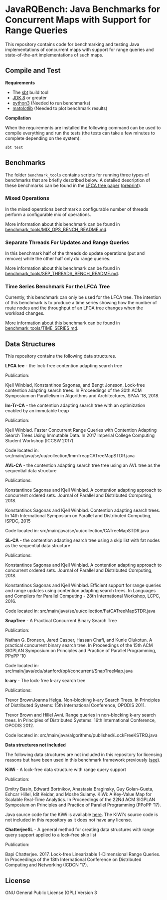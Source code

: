 JavaRQBench: Java Benchmarks for Concurrent Maps with Support for Range Queries
===============================================================================

This repository contains code for benchmarking and testing Java
implementations of concurrent maps with support for range queries and
state-of-the-art implementations of such maps.

Compile and Test
----------------

**Requirements**

* The [sbt](http://www.scala-sbt.org/) build tool
* [JDK 8](http://www.oracle.com/technetwork/java/javase/downloads/jdk8-downloads-2133151.html) or greater
* [python3](https://www.python.org/) (Needed to run benchmarks)
* [matplotlib](https://matplotlib.org/) (Needed to plot benchmark results)

**Compilation**

When the requirements are installed the following command can be used
to compile everything and run the tests (the tests can take a few
minutes to complete depending on the system):

`sbt test`


Benchmarks
----------

The folder `benchmark_tools` contains scripts for running three types
of benchmarks that are briefly described below. A detailed description
of these benchmarks can be found in the [LFCA tree paper][1]
([preprint][2]).

### Mixed Operations

In the mixed operations benchmark a configurable number of threads
perform a configurable mix of operations.

More information about this benchmark can be found in
[benchmark_tools/MIX_OPS_BENCH_README.md][3].

### Separate Threads For Updates and Range Queries

In this benchmark half of the threads do update operations
(put and remove) while the other half only do range queries.

More information about this benchmark can be found in   
[benchmark_tools/SEP_THREADS_BENCH_README.md][4].

### Time Series Benchmark For the LFCA Tree

Currently, this benchmark can only be used for the LFCA tree. The
intention of this benchmark is to produce a time series showing how
the number of route nodes and the throughput of an LFCA tree changes
when the workload changes.

More information about this benchmark can be found in   
[benchmark_tools/TIME_SERIES.md][5].

Data Structures
---------------
This repository contains the following data structures.


**LFCA tee** - the lock-free contention adapting search tree

Publication:

Kjell Winblad, Konstantinos Sagonas, and Bengt Jonsson. Lock-free
contention adapting search trees. In Proceedings of the 30th ACM
Symposium on Parallelism in Algorithms and Architectures, SPAA ’18,
2018.

**Im-Tr-CA** - the contention adapting search tree with an optimization enabled by an immutable treap

Publication:

Kjell Winblad. Faster Concurrent Range Queries with Contention
Adapting Search Trees Using Immutable Data. In 2017 Imperial College
Computing Student Workshop (ICCSW 2017)

Code located in: src/main/java/se/uu/collection/ImmTreapCATreeMapSTDR.java

**AVL-CA** - the contention adapting search tree tree using an AVL tree as the sequential data structure

Publications:

Konstantinos Sagonas and Kjell Winblad. A contention adapting approach
to concurrent ordered sets. Journal of Parallel and Distributed
Computing, 2018.

Konstantinos Sagonas and Kjell Winblad. Contention adapting search
trees. In 14th International Symposium on Parallel and Distributed
Computing, ISPDC, 2015

Code located in: src/main/java/se/uu/collection/CATreeMapSTDR.java

**SL-CA** - the contention adapting search tree using a skip list with fat nodes as the sequential data structure

Publications:

Konstantinos Sagonas and Kjell Winblad. A contention adapting approach
to concurrent ordered sets. Journal of Parallel and Distributed
Computing, 2018.

Konstantinos Sagonas and Kjell Winblad. Efficient support for range
queries and range updates using contention adapting search trees. In
Languages and Compilers for Parallel Computing - 28th International
Workshop, LCPC, 2016.

Code located in: src/main/java/se/uu/collection/FatCATreeMapSTDR.java

**SnapTree** - A Practical Concurrent Binary Search Tree

Publication:

Nathan G. Bronson, Jared Casper, Hassan Chafi, and Kunle Olukotun. A
practical concurrent binary search tree. In Proceedings of the 15th ACM
SIGPLAN Symposium on Principles and Practice of Parallel Programming,
PPoPP ’10

Code located in: src/main/java/edu/stanford/ppl/concurrent/SnapTreeMap.java

**k-ary** - The lock-free k-ary search tree

Publications:

Trevor BrownJoanna Helga. Non-blocking k-ary Search Trees. In
Principles of Distributed Systems: 15th International Conference,
OPODIS 2011.

Trevor Brown and Hillel Avni. Range queries in non-blocking k-ary
search trees. In Principles of Distributed Systems: 16th International
Conference, OPODIS 2012.

Code located in: src/main/java/algorithms/published/LockFreeKSTRQ.java

**Data structures not included**

The following data structures are not included in this repository for
licensing reasons but have been used in this benchmark framework
previously ([see][1]).

**KiWi** - A lock-free data structure with range query support

Publication:

Dmitry Basin, Edward Bortnikov, Anastasia Braginsky, Guy Golan-Gueta,
Eshcar Hillel, Idit Keidar, and Moshe Sulamy. KiWi: A Key-Value
Map for Scalable Real-Time Analytics. In Proceedings of the 22Nd ACM
SIGPLAN Symposium on Principles and Practice of Parallel Programming
(PPoPP ’17).

Java source code for the KiWi is available
[here](https://github.com/Eshcar/KiWi). The KiWi's source code is not
included in this repository as it does not have any license.

**ChatterjeeSL** - A general method for creating data structures with
  range query support applied to a lock-free skip list

Publication:

Bapi Chatterjee. 2017.  Lock-free Linearizable 1-Dimensional Range
Queries.  In Proceedings of the 18th International Conference on
Distributed Computing and Networking (ICDCN ’17).

License
-------

GNU General Public License (GPL) Version 3


[1]: https://doi.org/10.1145/3210377.3210413
[2]: http://www.it.uu.se/research/group/languages/software/ca_tree/spaa2018lfcatree.pdf
[3]: benchmark_tools/MIX_OPS_BENCH_README.md
[4]: benchmark_tools/SEP_THREADS_BENCH_README.md
[5]: benchmark_tools/TIME_SERIES_README.md